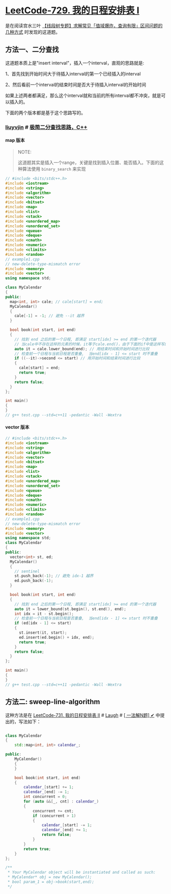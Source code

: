 # [LeetCode-729. 我的日程安排表 I](https://leetcode.cn/problems/my-calendar-i/) 

是在阅读宫水三叶 [【线段树专题】求解常见「值域爆炸，查询有限」区间问题的几种方式](https://mp.weixin.qq.com/s/9Y--nNzFgmGfqD5qtB9Hxw) 时发现的这道题。



## 方法一、二分查找

这道题本质上是"insert interval"，插入一个interval，直观的思路就是: 

1、首先找到开始时间大于待插入interval的第一个已经插入的interval

2、然后看前一个interval的结束时间是否大于待插入interval的开始时间

如果上述两者都满足，那么这个interval就和当前的所有interval都不冲突，就是可以插入的。

下面的两个版本都是基于这个思路写的。

### [liuyvjin](https://leetcode.cn/u/liuyvjin/) # [极简二分查找思路，C++](https://leetcode.cn/problems/my-calendar-i/solution/by-liuyvjin-dsho/) 

#### map 版本

> NOTE:
>
> 这道题其实是插入一个range，关键是找到插入位置、能否插入。下面的这种算法使用 `binary_search` 来实现

```c++
// #include <bits/stdc++.h>
#include <iostream>
#include <string>
#include <algorithm>
#include <vector>
#include <bitset>
#include <map>
#include <list>
#include <stack>
#include <unordered_map>
#include <unordered_set>
#include <queue>
#include <deque>
#include <cmath>
#include <numeric>
#include <climits>
#include <random>
// example1.cpp
// new-delete-type-mismatch error
#include <memory>
#include <vector>
using namespace std;

class MyCalendar
{
public:
  map<int, int> cale; // cale[start] = end;
  MyCalendar()
  {
    cale[-1] = -1; // 避免 --it 越界
  }

  bool book(int start, int end)
  {
    // 找到 end 之后的第一个日程, 即满足 start[idx] >= end 的第一个迭代器
    // 当cale中不存在这样的元素的时候，it等于cale.end()，由于下面的if中是这样写的: --it，因此这种写法能够保证总是生效，即使为空
    auto it = cale.lower_bound(end); // 用结束时间和开始时间进行比较
    // 检查前一个日程与当前日程是否重叠,  当end[idx - 1] <= start 时不重叠
    if ((--it)->second <= start) // 用开始时间和结束时间进行比较
    {
      cale[start] = end;
      return true;
    }
    return false;
  }
};

int main()
{
}
// g++ test.cpp --std=c++11 -pedantic -Wall -Wextra

```

#### vector 版本

```c++
// #include <bits/stdc++.h>
#include <iostream>
#include <string>
#include <algorithm>
#include <vector>
#include <bitset>
#include <map>
#include <list>
#include <stack>
#include <unordered_map>
#include <unordered_set>
#include <queue>
#include <deque>
#include <cmath>
#include <numeric>
#include <climits>
#include <random>
// example1.cpp
// new-delete-type-mismatch error
#include <memory>
#include <vector>
using namespace std;
class MyCalendar
{
public:
  vector<int> st, ed;
  MyCalendar()
  {
    // sentinel
    st.push_back(-1); // 避免 idx-1 越界
    ed.push_back(-1);
  }

  bool book(int start, int end)
  {
    // 找到 end 之后的第一个日程, 即满足 start[idx] >= end 的第一个迭代器
    auto it = lower_bound(st.begin(), st.end(), end);
    int idx = it - st.begin();
    // 检查前一个日程与当前日程是否重叠,  当end[idx - 1] <= start 时不重叠
    if (ed[idx - 1] <= start)
    {
      st.insert(it, start);
      ed.insert(ed.begin() + idx, end);
      return true;
    }
    return false;
  }
};

int main()
{
}
// g++ test.cpp --std=c++11 -pedantic -Wall -Wextra

```



## 方法二: sweep-line-algorithm

这种方法是在  [LeetCode-731. 我的日程安排表 II](https://leetcode.cn/problems/my-calendar-ii/) # [Laugh](https://leetcode.cn/u/laughhhh/) # [[ 一法解N题] ✔](https://leetcode.cn/problems/my-calendar-ii/solution/yi-fa-jie-nti-by-laughhhh-pll7/)  中提出的，写法如下：

```c++

class MyCalendar
{
    std::map<int, int> calendar_;

public:
    MyCalendar()
    {
    }

    bool book(int start, int end)
    {
        calendar_[start] += 1;
        calendar_[end] -= 1;
        int concurrent = 0;
        for (auto &&[_, cnt] : calendar_)
        {
            concurrent += cnt;
            if (concurrent > 1)
            {
                calendar_[start] -= 1;
                calendar_[end] += 1;
                return false;
            }
        }
        return true;
    }
};

/**
 * Your MyCalendar object will be instantiated and called as such:
 * MyCalendar* obj = new MyCalendar();
 * bool param_1 = obj->book(start,end);
 */
```

